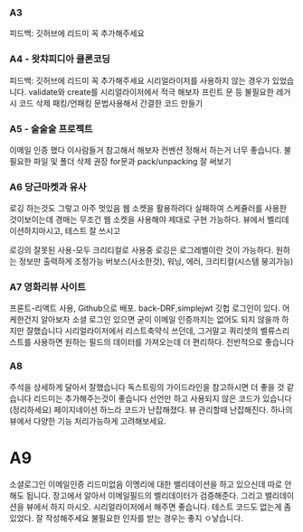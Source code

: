 ### A3

피드백: 깃허브에 리드미 꼭 추가해주세요

### A4 - 왓챠피디아 클론코딩

피드백: 깃허브에 리드미 꼭 추가해주세요
시리얼라이저를 사용하지 않는 경우가 있었습니다. validate와 create를 시리얼라이저에서 적극 해보자
프린트 문 등 불필요한 레거시 코드 삭제
패킹/언패킹 문법사용해서 간결한 코드 만들기

### A5 - 술술술 프로젝트

이메일 인증 했다 이사람들거 참고해서 해보자
컨벤션 정해서 하는거 너무 좋습니다.
불필요한 파일 및 폴더 삭제 권장
for문과 pack/unpacking 잘 써보기

### A6 당근마켓과 유사

로깅 하는것도 그렇고 아주 멋있음
웹 소켓을 활용하려다 실패하여 스케쥴러를 사용한 것이보이는데 경매는 무조건 웹 소켓을 사용해야 제대로 구현 가능하다.
뷰에서 벨리데이션하지마시고, 테스트 잘 쓰시고

로깅의 잘못된 사용-모두 크리티컬로 사용중
로깅은 로그레벨이란 것이 가능하다. 원하는 정보만 출력하게 조정가능
버보스(사소한것), 워닝, 에러, 크리티컬(시스템 붕괴가능)

### A7 영화리뷰 사이트

프론트-리액트 사용, Github으로 배포.
back-DRF,simplejwt
깃헙 로그인이 있다. 어케한건지 알아보자
소셜 로그인 있으면 굳이 이메일 인증까지는 없어도 되지 않을까 하지만 잘했습니다
시리얼라이저에서 리스트축약식 쓰던데, 그거말고 쿼리셋의 벨류스리스트를 사용하면 원하는 필드의 데이터를 가져오는데 더 편리하다.
전반적으로 좋습니다

### A8

주석을 상세하게 달아서 잘했습니다
독스트링의 가이드라인을 참고하시면 더 좋을 것 같습니다
리드미는 추가해주는것이 좋습니다
선언만 하고 사용되지 않은 코드가 있습니다(정리하세요)
페이지네이션 하느라 코드가 난잡해졌다. 뷰 관리할때 난잡해진다. 하나의 뷰에서 다양한 기능 처리가능하게 고려해보세요.

# A9

소셜로그인 이메일인증 리드미없음 이멩리에 대한 밸리데이션을 하고 있으신데 따로 안해도 됩니다. 장고에서 알아서 이메일필드의 벨리데이터가 검증해준다.
그리고 밸리데이션을 뷰에서 하지 마시오. 시리얼라이저에서 해주면 좋습니다. 테스트 코드도 없는게 좀 있었다. 잘 작성해주세요
불필요한 인자를 받는 경우는 좋지 ㅇ낳습니다.
